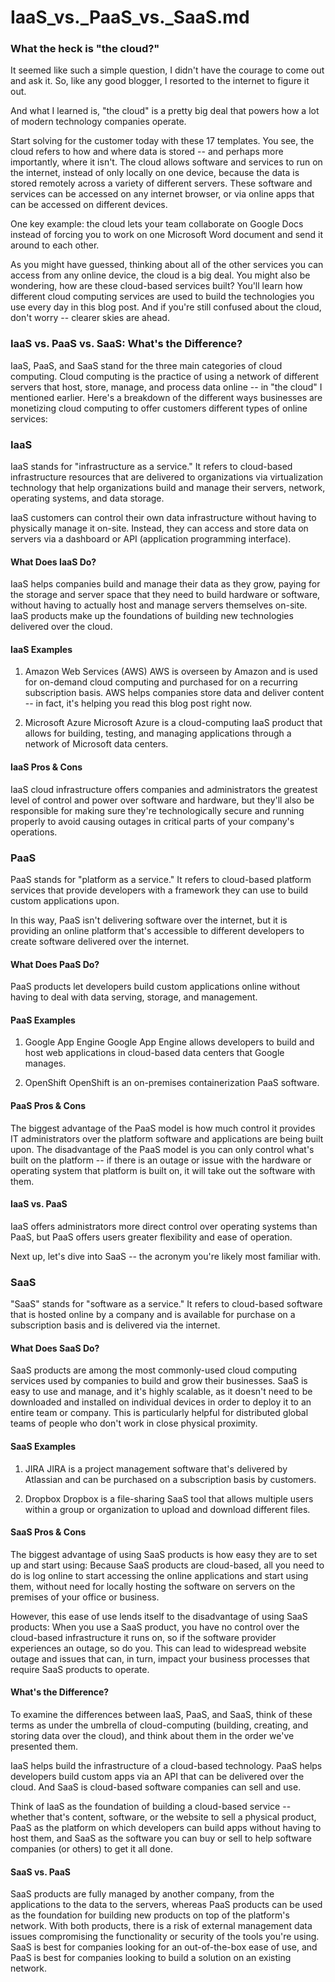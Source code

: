 # IaaS_vs._PaaS_vs._SaaS.md



### What the heck is "the cloud?"

It seemed like such a simple question, I didn't have the courage to come out and ask it. So, like any good blogger, I resorted to the internet to figure it out.

And what I learned is, "the cloud" is a pretty big deal that powers how a lot of modern technology companies operate.

Start solving for the customer today with these 17 templates. 
You see, the cloud refers to how and where data is stored -- and perhaps more importantly, where it isn't. The cloud allows software and services to run on the internet, instead of only locally on one device, because the data is stored remotely across a variety of different servers. These software and services can be accessed on any internet browser, or via online apps that can be accessed on different devices.

One key example: the cloud lets your team collaborate on Google Docs instead of forcing you to work on one Microsoft Word document and send it around to each other.

As you might have guessed, thinking about all of the other services you can access from any online device, the cloud is a big deal. You might also be wondering, how are these cloud-based services built? You'll learn how different cloud computing services are used to build the technologies you use every day in this blog post. And if you're still confused about the cloud, don't worry -- clearer skies are ahead.

### IaaS vs. PaaS vs. SaaS: What's the Difference?
IaaS, PaaS, and SaaS stand for the three main categories of cloud computing. Cloud computing is the practice of using a network of different servers that host, store, manage, and process data online -- in "the cloud" I mentioned earlier. Here's a breakdown of the different ways businesses are monetizing cloud computing to offer customers different types of online services:

### IaaS
IaaS stands for "infrastructure as a service." It refers to cloud-based infrastructure resources that are delivered to organizations via virtualization technology that help organizations build and manage their servers, network, operating systems, and data storage. 

IaaS customers can control their own data infrastructure without having to physically manage it on-site. Instead, they can access and store data on servers via a dashboard or API (application programming interface).

#### What Does IaaS Do?
IaaS helps companies build and manage their data as they grow, paying for the storage and server space that they need to build hardware or software, without having to actually host and manage servers themselves on-site. IaaS products make up the foundations of building new technologies delivered over the cloud.

#### IaaS Examples
  1. Amazon Web Services (AWS)
AWS is overseen by Amazon and is used for on-demand cloud computing and purchased for on a recurring subscription basis. AWS helps companies store data and deliver content -- in fact, it's helping you read this blog post right now.

  2. Microsoft Azure
Microsoft Azure is a cloud-computing IaaS product that allows for building, testing, and managing applications through a network of Microsoft data centers.

#### IaaS Pros & Cons
IaaS cloud infrastructure offers companies and administrators the greatest level of control and power over software and hardware, but they'll also be responsible for making sure they're technologically secure and running properly to avoid causing outages in critical parts of your company's operations.

### PaaS
PaaS stands for "platform as a service." It refers to cloud-based platform services that provide developers with a framework they can use to build custom applications upon. 

In this way, PaaS isn't delivering software over the internet, but it is providing an online platform that's accessible to different developers to create software delivered over the internet.

#### What Does PaaS Do?
PaaS products let developers build custom applications online without having to deal with data serving, storage, and management.

#### PaaS Examples
  1. Google App Engine
Google App Engine allows developers to build and host web applications in cloud-based data centers that Google manages.

  2. OpenShift
OpenShift is an on-premises containerization PaaS software.

#### PaaS Pros & Cons
The biggest advantage of the PaaS model is how much control it provides IT administrators over the platform software and applications are being built upon. The disadvantage of the PaaS model is you can only control what's built on the platform -- if there is an outage or issue with the hardware or operating system that platform is built on, it will take out the software with them.

#### IaaS vs. PaaS
IaaS offers administrators more direct control over operating systems than PaaS, but PaaS offers users greater flexibility and ease of operation.

Next up, let's dive into SaaS -- the acronym you're likely most familiar with.

### SaaS
"SaaS" stands for "software as a service." It refers to cloud-based software that is hosted online by a company and is available for purchase on a subscription basis and is delivered via the internet.

#### What Does SaaS Do?
SaaS products are among the most commonly-used cloud computing services used by companies to build and grow their businesses. SaaS is easy to use and manage, and it's highly scalable, as it doesn't need to be downloaded and installed on individual devices in order to deploy it to an entire team or company. This is particularly helpful for distributed global teams of people who don't work in close physical proximity.

#### SaaS Examples
  1. JIRA
JIRA is a project management software that's delivered by Atlassian and can be purchased on a subscription basis by customers.

  2. Dropbox
Dropbox is a file-sharing SaaS tool that allows multiple users within a group or organization to upload and download different files.

#### SaaS Pros & Cons
The biggest advantage of using SaaS products is how easy they are to set up and start using: Because SaaS products are cloud-based, all you need to do is log online to start accessing the online applications and start using them, without need for locally hosting the software on servers on the premises of your office or business.

However, this ease of use lends itself to the disadvantage of using SaaS products: When you use a SaaS product, you have no control over the cloud-based infrastructure it runs on, so if the software provider experiences an outage, so do you. This can lead to widespread website outage and issues that can, in turn, impact your business processes that require SaaS products to operate.

#### What's the Difference?
To examine the differences between IaaS, PaaS, and SaaS, think of these terms as under the umbrella of cloud-computing (building, creating, and storing data over the cloud), and think about them in the order we've presented them.

IaaS helps build the infrastructure of a cloud-based technology. PaaS helps developers build custom apps via an API that can be delivered over the cloud. And SaaS is cloud-based software companies can sell and use.

Think of IaaS as the foundation of building a cloud-based service -- whether that's content, software, or the website to sell a physical product, PaaS as the platform on which developers can build apps without having to host them, and SaaS as the software you can buy or sell to help software companies (or others) to get it all done.

#### SaaS vs. PaaS
SaaS products are fully managed by another company, from the applications to the data to the servers, whereas PaaS products can be used as the foundation for building new products on top of the platform's network. With both products, there is a risk of external management data issues compromising the functionality or security of the tools you're using. SaaS is best for companies looking for an out-of-the-box ease of use, and PaaS is best for companies looking to build a solution on an existing network.
